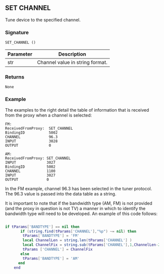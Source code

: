 ## SET CHANNEL

Tune device to the specified channel.


### Signature

`SET_CHANNEL ()`


| Parameter | Description |
| --- | --- |
| str | Channel value in string format. |


### Returns

`None`


### Example

The examples to the right detail the table of information that is received from the proxy when a channel is selected:

```
FM:
ReceivedFromProxy:	SET_CHANNEL
BindingID           5002
CHANNEL             96.3
INPUT               3028
OUTPUT              0

AM:
ReceivedFromProxy: SET_CHANNEL
INPUT              3027
BindingID          5002
CHANNEL            1100
INPUT              3027
OUTPUT             0
```

In the FM example, channel 96.3 has been selected in the tuner protocol. The 96.3 value is passed into the data table as a string.

It is important to note that if the bandwidth type (AM, FM) is not provided (and the proxy in question is not TV) a manner in which to identify the bandwidth type will need to be developed. An example of this code follows:

```lua

if tParams['BANDTYPE'] == nil then
       if (string.find(tParams['CHANNEL'],"%p") ~= nil) then
        tParams['BANDTYPE'] = 'FM'
        local ChannelLen = string.len(tParams['CHANNEL'] )
        local ChannelFix = string.sub(tParams['CHANNEL'],1,ChannelLen-2) .. '.' .. string.sub(tParams['CHANNEL'],ChannelLen-1,ChannelLen-1)
        tParams ['CHANNEL'] = ChannelFix
       else
        tParams['BANDTYPE'] = 'AM'
      end
    end 
```
